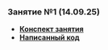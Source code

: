 ### Занятие №1 (14.09.25)
- [**Конспект занятия**](./Лекции/Занятие_№1.md)
- [**Написанный код**](./src/Main.java)

